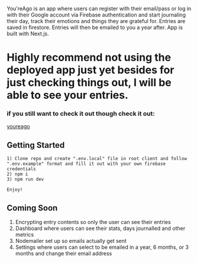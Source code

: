 You'reAgo is an app where users can register with their email/pass or log in with their Google account via Firebase authentication and start journaling their day, track their emotions and things they are grateful for. Entries are saved in firestore. Entries will then be emailed to you a year after. App is built with Next.js.

# Highly recommend not using the deployed app just yet besides for just checking things out, I will be able to see your entries.

### if you still want to check it out though check it out:
[youreago](https://youreago.netlify.app/)

## Getting Started
```
1) Clone repo and create ".env.local" file in root client and follow ".env.example" format and fill it out with your own firebase credentials
2) npm i
3) npm run dev

Enjoy!
```

## Coming Soon
1) Encrypting entry contents so only the user can see their entries
2) Dashboard where users can see their stats, days journalled and other metrics
3) Nodemailer set up so emails actually get sent
4) Settings where users can select to be emailed in a year, 6 months, or 3 months and change their email address